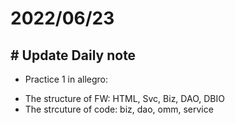# 2022/06/23

## # Update Daily note
- Practice 1 in allegro:
+ The structure of FW: HTML, Svc, Biz, DAO, DBIO
+ The strcuture of code: biz, dao, omm, service 
